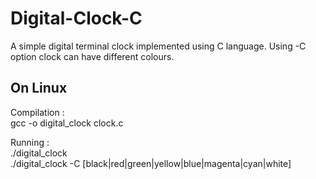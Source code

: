 # Digital-Clock-C
A simple digital terminal clock implemented using C language. Using -C option clock can have different colours. 

## On Linux

Compilation :  
gcc -o digital_clock clock.c 

Running :  
./digital_clock  
./digital_clock -C [black|red|green|yellow|blue|magenta|cyan|white]
